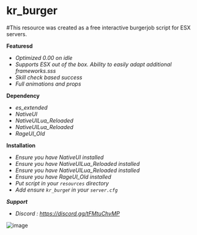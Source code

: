 # kr_burger
#This resource was created as a free interactive burgerjob script for ESX servers.

**Featuresd**
- *Optimized 0.00 on idle*
- *Supports ESX out of the box. Ability to easily adapt additional frameworks.sss*
- *Skill check based success*
- *Full animations and props*

**Dependency**
- *es_extended*
- *NativeUI*
- *NativeUILua_Reloaded*
- *NativeUILua_Reloaded*
- *RageUI_Old*

**Installation**
- *Ensure you have NativeUI installed*
- *Ensure you have NativeUILua_Reloaded installed*
- *Ensure you have NativeUILua_Reloaded installed*
- *Ensure you have RageUI_Old installed*
- *Put script in your ```resources``` directory*
- *Add ensure ```kr_burge```r in your ```server.cfg```*

***Support***
- *Discord : https://discord.gg/tFMtuChvMP*


![image](https://github.com/n1trorobby1/kr_burger/assets/91993360/5b398159-eb5b-4112-ae23-d4692ef2de06)


